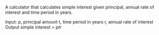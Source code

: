 A calculator that calculates simple interest given principal, annual rate of interest and time period in years.

Input:
   p, principal amount
   t, time period in years
   r, annual rate of interest
Output
  simple interest = p*t*r
  
